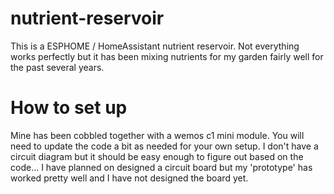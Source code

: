 # nutrient-reservoir
This is a ESPHOME / HomeAssistant nutrient reservoir. Not everything works perfectly but it has been mixing nutrients for my garden fairly well for the past several years.

# How to set up
Mine has been cobbled together with a wemos c1 mini module. You will need to update the code a bit as needed for your own setup. I don't have a circuit diagram but it should be easy enough to figure out based on the code... I have planned on designed a circuit board but my 'prototype' has worked pretty well and I have not designed the board yet.
